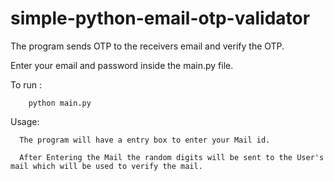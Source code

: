 # simple-python-email-otp-validator
The program sends OTP to the receivers email and verify the OTP.


Enter your email and password inside the main.py file.

To run :
 
 
        python main.py
        
        
Usage:

      The program will have a entry box to enter your Mail id.

      After Entering the Mail the random digits will be sent to the User's mail which will be used to verify the mail.
